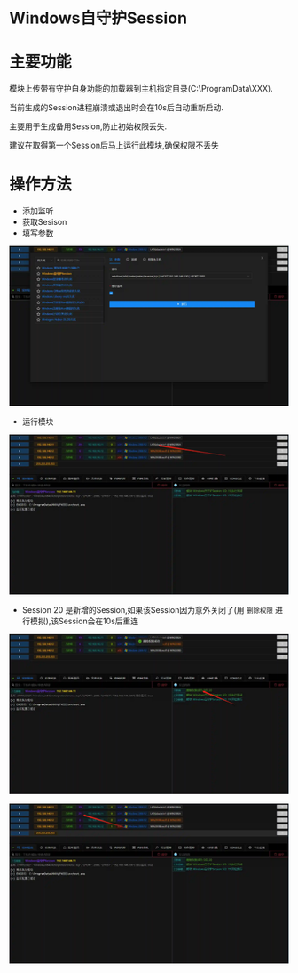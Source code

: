 # Windows自守护Session

# 主要功能
模块上传带有守护自身功能的加载器到主机指定目录(C:\ProgramData\XXX).

当前生成的Session进程崩溃或退出时会在10s后自动重新启动.

主要用于生成备用Session,防止初始权限丢失.

建议在取得第一个Session后马上运行此模块,确保权限不丢失

# 操作方法
+ 添加监听
+ 获取Sesison
+ 填写参数

![1615640983994-e2e14989-7046-4080-9952-2fda558d2cba.webp](./img/WqEKJmeoDzRDnNRk/1615640983994-e2e14989-7046-4080-9952-2fda558d2cba-234866.webp)

+ 运行模块

![1615641014892-10142406-b0c6-4265-93e5-31e755833b62.webp](./img/WqEKJmeoDzRDnNRk/1615641014892-10142406-b0c6-4265-93e5-31e755833b62-188834.webp)

+ Session 20 是新增的Session,如果该Session因为意外关闭了(用 `删除权限` 进行模拟),该Session会在10s后重连

![1615641103566-91ed2406-30b3-46ba-8e50-cebd2faee9b1.webp](./img/WqEKJmeoDzRDnNRk/1615641103566-91ed2406-30b3-46ba-8e50-cebd2faee9b1-572946.webp)

![1615641117089-be51f928-66e6-457d-9240-c2a570784a86.webp](./img/WqEKJmeoDzRDnNRk/1615641117089-be51f928-66e6-457d-9240-c2a570784a86-222385.webp)


